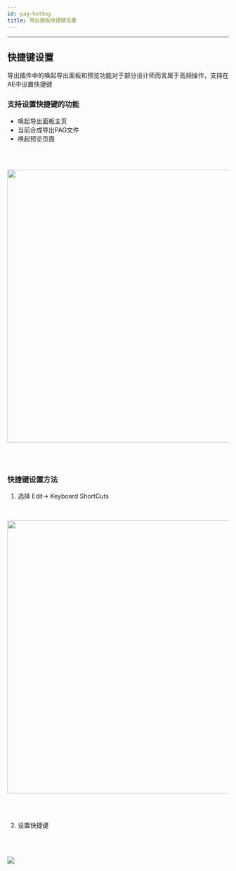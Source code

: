 ```yaml
---
id: pag-hotkey
title: 导出面板快捷键设置
---
```

---
## 快捷键设置

导出插件中的唤起导出面板和预览功能对于部分设计师而言属于高频操作，支持在AE中设置快捷键

### 支持设置快捷键的功能
- 唤起导出面板主页<br/>
- 当前合成导出PAG文件<br/>
- 唤起预览页面<br/>

<img 
  src='/img/docs/pag_hotkey_0.png' 
  style='width: 620px; margin: 32px 0 48px 0' 
/>
---

### 快捷键设置方法
1. 选择 Edit-> Keyboard ShortCuts

<img 
  src='/img/docs/pag_hotkey_1.png' 
  style='width: 620px; margin: 32px 0 48px 0' 
/>

2. 设置快捷键

<img 
  src='/img/docs/pag_hotkey_2.png' 
  style='margin: 32px 0 48px 0' 
/>
---